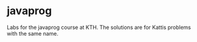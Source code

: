 # javaprog
Labs for the javaprog course at KTH. The solutions are for Kattis problems with the same name.
